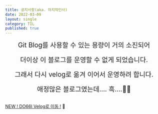 ```yaml
---
title: 공지사항(aka. 마지막인사)
date: 2022-03-09
layout: single
category: TIL
published: true
---
```


<center><span style="font-Size:150%">Git Blog를 사용할 수 있는 용량이 거의 소진되어</span></center><Br>
<center><span style="font-Size:150%">더이상 이 블로그를 운영할 수 없게 되었습니다.</span></center><br>

<center><span style="font-Size:150%">그래서 다시 velog로 옮겨 이어서 운영하려 합니다.</span></center><br>
<center><span style="font-Size:150%">애정많은 블로그였는데.... 흑....🤦‍♂️</span></center><br>

[NEW ! DO66I Velog로 이동 !](https://velog.io/@do66i) 🐣
